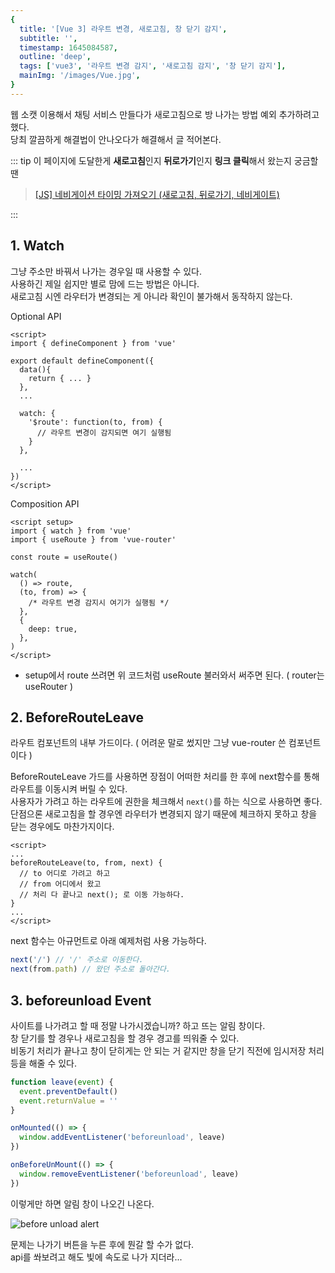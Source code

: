 ```yaml
---
{
  title: '[Vue 3] 라우트 변경, 새로고침, 창 닫기 감지',
  subtitle: '',
  timestamp: 1645084587,
  outline: 'deep',
  tags: ['vue3', '라우트 변경 감지', '새로고침 감지', '창 닫기 감지'],
  mainImg: '/images/Vue.jpg',
}
---
```


<PostDetailHeader />

웹 소캣 이용해서 채팅 서비스 만들다가 새로고침으로 방 나가는 방법 예외 추가하려고 했다.  
당최 깔끔하게 해결법이 안나오다가 해결해서 글 적어본다.

::: tip
이 페이지에 도달한게 **새로고침**인지 **뒤로가기**인지 **링크 클릭**해서 왔는지 궁금할땐

> [[JS] 네비게이션 타이밍 가져오기 (새로고침, 뒤로가기, 네비게이트)](3.md)

:::

## 1. Watch

그냥 주소만 바꿔서 나가는 경우일 때 사용할 수 있다.  
사용하긴 제일 쉽지만 별로 맘에 드는 방법은 아니다.  
새로고침 시엔 라우터가 변경되는 게 아니라 확인이 불가해서 동작하지 않는다.

Optional API

```vue
<script>
import { defineComponent } from 'vue'

export default defineComponent({
  data(){
    return { ... }
  },
  ...

  watch: {
    '$route': function(to, from) {
      // 라우트 변경이 감지되면 여기 실행됨
    }
  },

  ...
})
</script>
```

Composition API

```vue
<script setup>
import { watch } from 'vue'
import { useRoute } from 'vue-router'

const route = useRoute()

watch(
  () => route,
  (to, from) => {
    /* 라우트 변경 감지시 여기가 실행됨 */
  },
  {
    deep: true,
  },
)
</script>
```

- setup에서 route 쓰려면 위 코드처럼 useRoute 불러와서 써주면 된다. ( router는 useRouter )

## 2. BeforeRouteLeave

라우트 컴포넌트의 내부 가드이다. ( 어려운 말로 썼지만 그냥 vue-router 쓴 컴포넌트이다 )

BeforeRouteLeave 가드를 사용하면 장점이 어떠한 처리를 한 후에 next함수를 통해 라우트를 이동시켜 버릴 수 있다.  
사용자가 가려고 하는 라우트에 권한을 체크해서 `next()`를 하는 식으로 사용하면 좋다.  
단점으론 새로고침을 할 경우엔 라우터가 변경되지 않기 때문에 체크하지 못하고 창을 닫는 경우에도 마찬가지이다.

```vue
<script>
...
beforeRouteLeave(to, from, next) {
  // to 어디로 가려고 하고
  // from 어디에서 왔고
  // 처리 다 끝나고 next(); 로 이동 가능하다.
}
...
</script>
```

next 함수는 아규먼트로 아래 예제처럼 사용 가능하다.

```ts
next('/') // '/' 주소로 이동한다.
next(from.path) // 왔던 주소로 돌아간다.
```

## 3. beforeunload Event

사이트를 나가려고 할 때 정말 나가시겠습니까? 하고 뜨는 알림 창이다.  
창 닫기를 할 경우나 새로고침을 할 경우 경고를 띄워줄 수 있다.  
비동기 처리가 끝나고 창이 닫히게는 안 되는 거 같지만 창을 닫기 직전에 임시저장 처리 등을 해줄 수 있다.

```js
function leave(event) {
  event.preventDefault()
  event.returnValue = ''
}

onMounted(() => {
  window.addEventListener('beforeunload', leave)
})

onBeforeUnMount(() => {
  window.removeEventListener('beforeunload', leave)
})
```

이렇게만 하면 알림 창이 나오긴 나온다.

![before unload alert](/images/beforeunload-alert.png)

문제는 나가기 버튼을 누른 후에 뭔갈 할 수가 없다.  
api를 쏴보려고 해도 빛에 속도로 나가 지더라...

